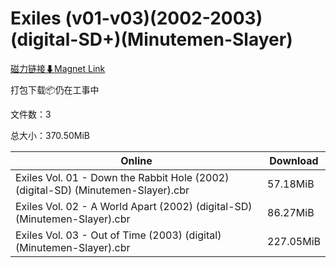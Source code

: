 # Exiles (v01-v03)(2002-2003)(digital-SD+)(Minutemen-Slayer)

[磁力链接⬇Magnet Link](magnet:?xt=urn:btih:97eaf74d6698050a6f8414810086bfb888a9531a&dn=Exiles%20%28v01-v03%29%282002-2003%29%28digital-SD%2B%29%28Minutemen-Slayer%29)

打包下载📦仍在工事中

文件数：3

总大小：370.50MiB

Online | Download
--- | ---
Exiles Vol. 01 - Down the Rabbit Hole (2002) (digital-SD) (Minutemen-Slayer).cbr | 57.18MiB
Exiles Vol. 02 - A World Apart (2002) (digital-SD) (Minutemen-Slayer).cbr | 86.27MiB
Exiles Vol. 03 - Out of Time (2003) (digital) (Minutemen-Slayer).cbr | 227.05MiB